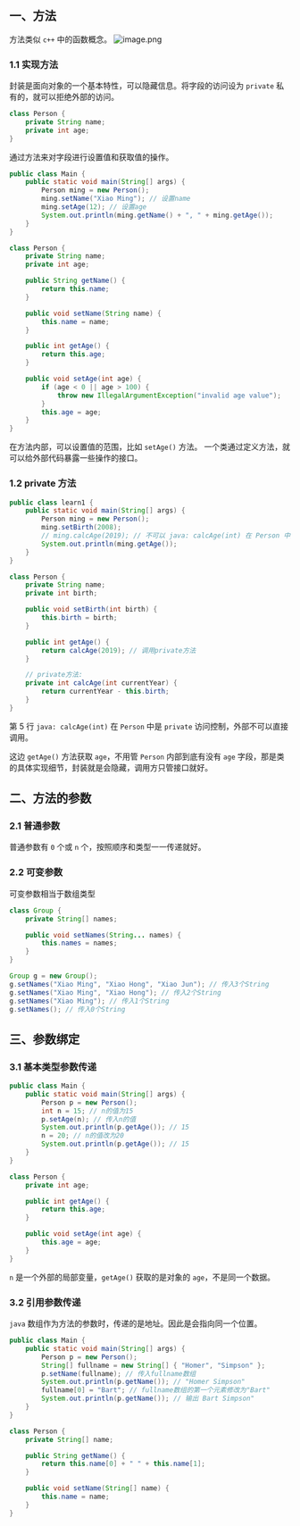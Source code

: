 ## 一、方法
方法类似 `c++` 中的函数概念。
![image.png](https://cdn.nlark.com/yuque/0/2022/png/726118/1649140197659-80b74fca-62c6-491a-b255-0c0e63695bb3.png#clientId=uf8b00f36-0248-4&crop=0&crop=0&crop=1&crop=1&from=paste&height=170&id=u73efe68f&margin=%5Bobject%20Object%5D&name=image.png&originHeight=340&originWidth=831&originalType=binary&ratio=1&rotation=0&showTitle=false&size=86066&status=done&style=none&taskId=ueb54a05b-1c7b-47aa-8a79-501796e4c20&title=&width=415.5)
### 1.1 实现方法
封装是面向对象的一个基本特性，可以隐藏信息。将字段的访问设为 `private` 私有的，就可以拒绝外部的访问。
```java
class Person {
    private String name;
    private int age;
}
```
通过方法来对字段进行设置值和获取值的操作。
```java
public class Main {
    public static void main(String[] args) {
        Person ming = new Person();
        ming.setName("Xiao Ming"); // 设置name
        ming.setAge(12); // 设置age
        System.out.println(ming.getName() + ", " + ming.getAge());
    }
}

class Person {
    private String name;
    private int age;

    public String getName() {
        return this.name;
    }

    public void setName(String name) {
        this.name = name;
    }

    public int getAge() {
        return this.age;
    }

    public void setAge(int age) {
        if (age < 0 || age > 100) {
            throw new IllegalArgumentException("invalid age value");
        }
        this.age = age;
    }
}
```
在方法内部，可以设置值的范围，比如 `setAge()` 方法。
一个类通过定义方法，就可以给外部代码暴露一些操作的接口。
### 1.2 private 方法
```java
public class learn1 {
    public static void main(String[] args) {
        Person ming = new Person();
        ming.setBirth(2008);
        // ming.calcAge(2019); // 不可以 java: calcAge(int) 在 Person 中是 private 访问控制
        System.out.println(ming.getAge());
    }
}

class Person {
    private String name;
    private int birth;

    public void setBirth(int birth) {
        this.birth = birth;
    }

    public int getAge() {
        return calcAge(2019); // 调用private方法
    }

    // private方法:
    private int calcAge(int currentYear) {
        return currentYear - this.birth;
    }
}
```

第 5 行 `java: calcAge(int)` 在 `Person` 中是 `private` 访问控制，外部不可以直接调用。

这边 `getAge()` 方法获取 `age`，不用管 `Person` 内部到底有没有 `age` 字段，那是类的具体实现细节，封装就是会隐藏，调用方只管接口就好。
## 二、方法的参数
### 2.1 普通参数
普通参数有 `0` 个或 `n` 个，按照顺序和类型一一传递就好。
### 2.2 可变参数
可变参数相当于数组类型
```java
class Group {
    private String[] names;

    public void setNames(String... names) {
        this.names = names;
    }
}

Group g = new Group();
g.setNames("Xiao Ming", "Xiao Hong", "Xiao Jun"); // 传入3个String
g.setNames("Xiao Ming", "Xiao Hong"); // 传入2个String
g.setNames("Xiao Ming"); // 传入1个String
g.setNames(); // 传入0个String
```
## 三、参数绑定
### 3.1 基本类型参数传递
```java
public class Main {
    public static void main(String[] args) {
        Person p = new Person();
        int n = 15; // n的值为15
        p.setAge(n); // 传入n的值
        System.out.println(p.getAge()); // 15
        n = 20; // n的值改为20
        System.out.println(p.getAge()); // 15 
    }
}

class Person {
    private int age;

    public int getAge() {
        return this.age;
    }

    public void setAge(int age) {
        this.age = age;
    }
}
```
`n` 是一个外部的局部变量，`getAge()` 获取的是对象的 `age`，不是同一个数据。
### 3.2 引用参数传递
`java` 数组作为方法的参数时，传递的是地址。因此是会指向同一个位置。
```java
public class Main {
    public static void main(String[] args) {
        Person p = new Person();
        String[] fullname = new String[] { "Homer", "Simpson" };
        p.setName(fullname); // 传入fullname数组
        System.out.println(p.getName()); // "Homer Simpson"
        fullname[0] = "Bart"; // fullname数组的第一个元素修改为"Bart"
        System.out.println(p.getName()); // 输出 Bart Simpson"
    }
}

class Person {
    private String[] name;

    public String getName() {
        return this.name[0] + " " + this.name[1];
    }

    public void setName(String[] name) {
        this.name = name;
    }
}
```

